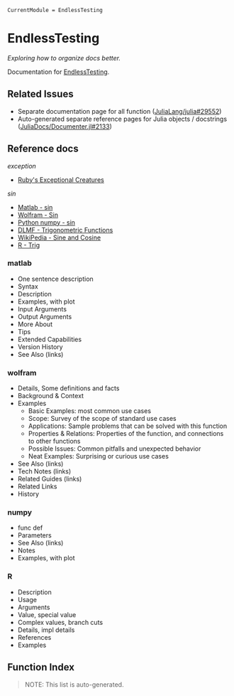 ```@meta
CurrentModule = EndlessTesting
```

# EndlessTesting
*Exploring how to organize docs better.*

Documentation for [EndlessTesting](https://github.com/inkydragon/EndlessTesting.jl).


## Related Issues
- Separate documentation page for all function
  ([JuliaLang/julia#29552](https://github.com/JuliaLang/julia/issues/29552))
- Auto-generated separate reference pages for Julia objects / docstrings
  ([JuliaDocs/Documenter.jl#2133](https://github.com/JuliaDocs/Documenter.jl/issues/2133))


## Reference docs

*exception*
- [Ruby's Exceptional Creatures](https://www.exceptionalcreatures.com/bestiary.html)

*sin*
- [Matlab - sin](https://www.mathworks.com/help/matlab/ref/sin.html)
- [Wolfram - Sin](https://reference.wolfram.com/language/ref/Sin.html)
- [Python numpy - sin](https://numpy.org/doc/stable/reference/generated/numpy.sin.html)
- [DLMF - Trigonometric Functions](https://dlmf.nist.gov/4#PT3)
- [WikiPedia - Sine and Cosine](https://en.wikipedia.org/wiki/Sine_and_cosine)
- [R - Trig](https://www.rdocumentation.org/packages/base/versions/3.6.2/topics/Trig)

### matlab
- One sentence description
- Syntax
- Description
- Examples, with plot
- Input Arguments
- Output Arguments
- More About
- Tips
- Extended Capabilities
- Version History
- See Also (links)

### wolfram
- Details, Some definitions and facts
- Background & Context
- Examples
    + Basic Examples: most common use cases
    + Scope: Survey of the scope of standard use cases
    + Applications: Sample problems that can be solved with this function
    + Properties & Relations: Properties of the function, and connections to other functions
    + Possible Issues: Common pitfalls and unexpected behavior
    + Neat Examples: Surprising or curious use cases
- See Also (links)
- Tech Notes (links)
- Related Guides (links)
- Related Links
- History

### numpy
- func def
- Parameters
- See Also (links)
- Notes
- Examples, with plot

### R
- Description
- Usage
- Arguments
- Value, special value
- Complex values, branch cuts
- Details, impl details
- References
- Examples


## Function Index
> NOTE: This list is auto-generated.

```@index
```
